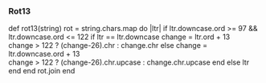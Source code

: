 ### Rot13
def rot13(string)
  rot = string.chars.map do |ltr|
    if ltr.downcase.ord >= 97 && ltr.downcase.ord <= 122
      if ltr == ltr.downcase
        change = ltr.ord + 13  
        change > 122 ? (change-26).chr : change.chr
      else
        change = ltr.downcase.ord + 13  
        change > 122 ? (change-26).chr.upcase : change.chr.upcase
      end
    else
      ltr
    end
  end
  rot.join
end

